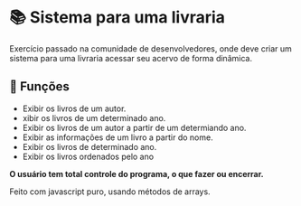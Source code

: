 <h1> 📚 Sistema para uma livraria</h1>

<p> Exercício passado na comunidade de desenvolvedores, onde deve criar um sistema para uma livraria acessar seu acervo de forma dinâmica. </p>

<h2> 🧰 Funções</h2>
<ul>
  <li>Exibir os livros de um autor.</li>
  <li>xibir os livros de um determinado ano.</li>
  <li>Exibir os livros de um autor a partir de um determiando ano.</li>
  <li>Exibir as informações de um livro a partir do nome.</li>
  <li>Exibir os livros de determinado ano.</li>
  <li>Exibir os livros ordenados pelo ano</li>
</ul>
<strong>O usuário tem total controle do programa, o que fazer ou encerrar.</strong>
<p>Feito com javascript puro, usando métodos de arrays.</p>
